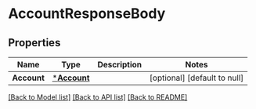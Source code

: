# AccountResponseBody

## Properties
Name | Type | Description | Notes
------------ | ------------- | ------------- | -------------
**Account** | [***Account**](Account.md) |  | [optional] [default to null]

[[Back to Model list]](../README.md#documentation-for-models) [[Back to API list]](../README.md#documentation-for-api-endpoints) [[Back to README]](../README.md)



